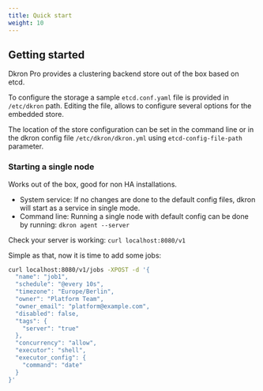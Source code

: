 ```yaml
---
title: Quick start
weight: 10
---
```


## Getting started

Dkron Pro provides a clustering backend store out of the box based on etcd.

To configure the storage a sample `etcd.conf.yaml` file is provided in `/etc/dkron` path. Editing the file, allows to configure several options for the embedded store.

The location of the store configuration can be set in the command line or in the dkron config file `/etc/dkron/dkron.yml` using `etcd-config-file-path` parameter.

### Starting a single node

Works out of the box, good for non HA installations.

- System service: If no changes are done to the default config files, dkron will start as a service in single mode.
- Command line: Running a single node with default config can be done by running: `dkron agent --server`

Check your server is working: `curl localhost:8080/v1`

Simple as that, now it is time to add some jobs:

```bash
curl localhost:8080/v1/jobs -XPOST -d '{
  "name": "job1",
  "schedule": "@every 10s",
  "timezone": "Europe/Berlin",
  "owner": "Platform Team",
  "owner_email": "platform@example.com",
  "disabled": false,
  "tags": {
    "server": "true"
  },
  "concurrency": "allow",
  "executor": "shell",
  "executor_config": {
    "command": "date"
  }
}'
```
